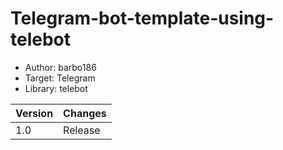 # Telegram-bot-template-using-telebot

- Author: barbo186
- Target: Telegram
- Library: telebot

| Version | Changes |
| ------- | ------- |
| 1.0     | Release |
